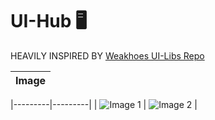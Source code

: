 # UI-Hub 🖥️
HEAVILY INSPIRED BY [Weakhoes UI-Libs Repo](https://github.com/weakhoes/Roblox-UI-Libs)

| Image |
|-------|

|---------|---------|
| ![Image 1](path/to/image1.jpg) | ![Image 2](path/to/image2.jpg) |
